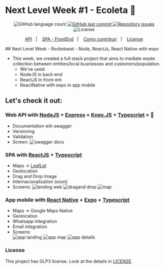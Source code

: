 # Next Level Week #1 - Ecoleta :rocket:
<p align="center">
  <img alt="GitHub language count" src="https://img.shields.io/github/languages/count/silvoneymachado/ecoleta.svg">

  <a href="https://github.com/silvoneymachado/ecoleta/commits/master">
    <img alt="GitHub last commit" src="https://img.shields.io/github/last-commit/silvoneymachado/ecoleta.svg">
  </a>

  <a href="https://github.com/silvoneymachado/ecoleta/issues">
    <img alt="Repository issues" src="https://img.shields.io/github/issues/silvoneymachado/ecoleta.svg">
  </a>

  <img alt="License" src="https://img.shields.io/badge/license-GLP3-lightgreen">
</p>

<p align="center">
  <a href="#-Web-API-with">API</a>&nbsp;&nbsp;&nbsp;|&nbsp;&nbsp;&nbsp;
  <a href="#-SPA-with">SPA - FrontEnd</a>&nbsp;&nbsp;&nbsp;|&nbsp;&nbsp;&nbsp;
  <a href="#-App-mobile-with">Como contribuir</a>&nbsp;&nbsp;&nbsp;|&nbsp;&nbsp;&nbsp;
  <a href="#License">License</a>
</p>
## Next Level Week - Rocketseat - Node, ReactJs, React Native with expo

- This week, we created a full stack project that aims to mediate waste collection between entities/local businesses and customers/population.
   - We've used:
   - NodeJS in back-end
   - ReactJS in front-ent
   - ReactNative with expo in app mobile 
## Let's check it out:
### Web API with [NodeJS](https://nodejs.org/) + [Express](https://expressjs.com/) + [Knex.JS](http://knexjs.org/) + [Typescript](https://www.typescriptlang.org/) = 💖
   - Documentation wih swagger
   - Versioning
   - Validation
   - Screen:
      ![swagger docs](./images/swagger_v1.png)

### SPA with [ReactJS](https://reactjs.org/) + [Typescript](https://www.typescriptlang.org/)
   - Maps -> [LeafLet](https://leafletjs.com)
   - Geolocation
   - Drag and Drop Image
   - Internacionalization (soon)
   - Screens:
         ![landing web](./images/landing.png)
         ![dragand drop](./images/draganddrop.png)
         ![map](./images/map.png)

### App mobile with [React Native](https://reactnative.dev/) + [Expo](https://expo.io/) + [Typescript](https://www.typescriptlang.org/)
   - Maps -> Google Maps Native
   - Geolocation
   - Whatsapp Integration
   - Email integration
   - Screens:  
         ![app landing](./images/app_landing.jpg)
         ![app map](./images/app_map.jpg)
         ![app details](./images/app_datail.jpg)

### License

This project has GLP3 license. Look at the details in [LICENSE](./LICENSE).
